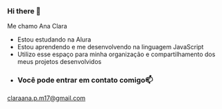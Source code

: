 ### Hi there 👋

Me chamo Ana Clara
 
- Estou estudando na Alura
- Estou aprendendo e me desenvolvendo na linguagem JavaScript
- Utilizo esse espaço para minha organização e compartilhamento dos meus projetos desenvolvidos
-  ### Você pode entrar em contato comigo📫

claraana.p.m17@gmail.com 

